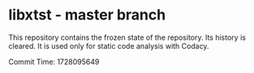 # libxtst - master branch

This repository contains the frozen state of the repository.
Its history is cleared. It is used only for static code
analysis with Codacy.

Commit Time: 1728095649
